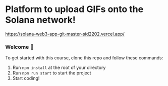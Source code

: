 # Platform to upload GIFs onto the Solana network!
https://solana-web3-app-git-master-sid2202.vercel.app/

### **Welcome 👋**
To get started with this course, clone this repo and follow these commands:

1. Run `npm install` at the root of your directory
2. Run `npm run start` to start the project
3. Start coding!

